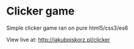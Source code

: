 # Clicker game
Simple clicker game ran on pure html5/css3/es6

View live at: http://jakubpiskorz.pl/clicker
